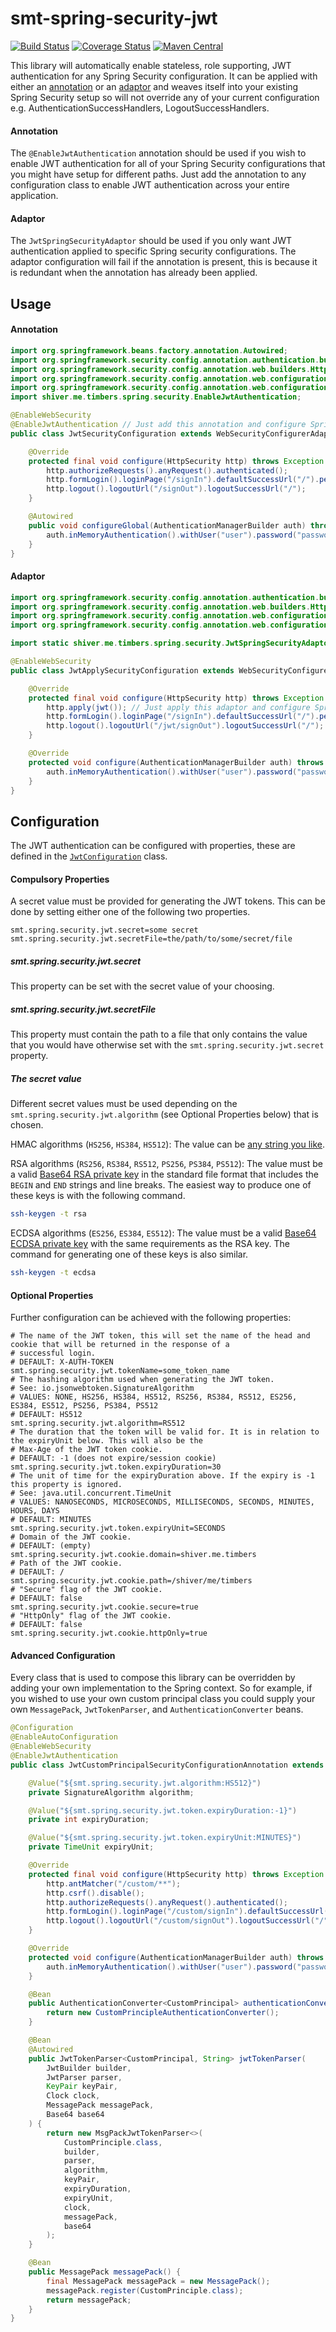 <!---
Copyright 2015 Karl Bennett

Licensed under the Apache License, Version 2.0 (the "License");
you may not use this file except in compliance with the License.
You may obtain a copy of the License at

    http://www.apache.org/licenses/LICENSE-2.0

Unless required by applicable law or agreed to in writing, software
distributed under the License is distributed on an "AS IS" BASIS,
WITHOUT WARRANTIES OR CONDITIONS OF ANY KIND, either express or implied.
See the License for the specific language governing permissions and
limitations under the License.
-->
smt-spring-security-jwt
===========
[![Build Status](https://travis-ci.org/shiver-me-timbers/smt-spring-security-parent.svg)](https://travis-ci.org/shiver-me-timbers/smt-spring-security-parent) [![Coverage Status](https://coveralls.io/repos/shiver-me-timbers/smt-spring-security-parent/badge.svg?branch=master&service=github)](https://coveralls.io/github/shiver-me-timbers/smt-spring-security-parent?branch=master) [![Maven Central](https://maven-badges.herokuapp.com/maven-central/com.github.shiver-me-timbers/smt-spring-security-jwt/badge.svg)](https://maven-badges.herokuapp.com/maven-central/com.github.shiver-me-timbers/smt-spring-security-jwt/)

This library will automatically enable stateless, role supporting, JWT authentication for any Spring Security
configuration. It can be applied with either an
[annotation](src/main/java/shiver/me/timbers/spring/security/EnableJwtAuthentication.java) or an
[adaptor](src/main/java/shiver/me/timbers/spring/security/JwtSpringSecurityAdaptor.java) and weaves itself into your
existing Spring Security setup so will not override any of your current configuration
e.g. AuthenticationSuccessHandlers, LogoutSuccessHandlers.

#### Annotation

The `@EnableJwtAuthentication` annotation should be used if you wish to enable JWT authentication for all of your Spring
Security configurations that you might have setup for different paths. Just add the annotation to any configuration
class to enable JWT authentication across your entire application.

#### Adaptor

The `JwtSpringSecurityAdaptor` should be used if you only want JWT authentication applied to specific Spring security
configurations. The adaptor configuration will fail if the annotation is present, this is because it is redundant when
the annotation has already been applied.

## Usage

#### Annotation

```java
import org.springframework.beans.factory.annotation.Autowired;
import org.springframework.security.config.annotation.authentication.builders.AuthenticationManagerBuilder;
import org.springframework.security.config.annotation.web.builders.HttpSecurity;
import org.springframework.security.config.annotation.web.configuration.EnableWebSecurity;
import org.springframework.security.config.annotation.web.configuration.WebSecurityConfigurerAdapter;
import shiver.me.timbers.spring.security.EnableJwtAuthentication;

@EnableWebSecurity
@EnableJwtAuthentication // Just add this annotation and configure Spring Security how ever you normally would.
public class JwtSecurityConfiguration extends WebSecurityConfigurerAdapter {

    @Override
    protected final void configure(HttpSecurity http) throws Exception {
        http.authorizeRequests().anyRequest().authenticated();
        http.formLogin().loginPage("/signIn").defaultSuccessUrl("/").permitAll();
        http.logout().logoutUrl("/signOut").logoutSuccessUrl("/");
    }

    @Autowired
    public void configureGlobal(AuthenticationManagerBuilder auth) throws Exception {
        auth.inMemoryAuthentication().withUser("user").password("password").roles("USER");
    }
}
```

#### Adaptor

```java
import org.springframework.security.config.annotation.authentication.builders.AuthenticationManagerBuilder;
import org.springframework.security.config.annotation.web.builders.HttpSecurity;
import org.springframework.security.config.annotation.web.configuration.EnableWebSecurity;
import org.springframework.security.config.annotation.web.configuration.WebSecurityConfigurerAdapter;

import static shiver.me.timbers.spring.security.JwtSpringSecurityAdaptor.jwt;

@EnableWebSecurity
public class JwtApplySecurityConfiguration extends WebSecurityConfigurerAdapter {

    @Override
    protected final void configure(HttpSecurity http) throws Exception {
        http.apply(jwt()); // Just apply this adaptor and configure Spring Security how ever you normally would.
        http.formLogin().loginPage("/signIn").defaultSuccessUrl("/").permitAll();
        http.logout().logoutUrl("/jwt/signOut").logoutSuccessUrl("/");
    }

    @Override
    protected void configure(AuthenticationManagerBuilder auth) throws Exception {
        auth.inMemoryAuthentication().withUser("user").password("password").roles("USER");
    }
}
```

## Configuration

The JWT authentication can be configured with properties, these are defined in the
[`JwtConfiguration`](src/main/java/shiver/me/timbers/spring/security/JwtConfiguration.java) class.

#### Compulsory Properties

A secret value must be provided for generating the JWT tokens. This can be done by setting either one of the following
two properties.
```properties
smt.spring.security.jwt.secret=some secret
smt.spring.security.jwt.secretFile=the/path/to/some/secret/file
```

##### smt.spring.security.jwt.secret
This property can be set with the secret value of your choosing.

##### smt.spring.security.jwt.secretFile
This property must contain the path to a file that only contains the value that you would have otherwise set with the
`smt.spring.security.jwt.secret` property.

##### The secret value
Different secret values must be used depending on the `smt.spring.security.jwt.algorithm`
(see Optional Properties below) that is chosen.

HMAC algorithms (`HS256`, `HS384`, `HS512`): The value can be
[any string you like](../smt-spring-security-test/smt-spring-security-jwt-hmac-integration/src/test/resources/application-value.properties).

RSA algorithms (`RS256`, `RS384`, `RS512`, `PS256`, `PS384`, `PS512`): The value must be a valid
[Base64 RSA private key](../smt-spring-security-test/smt-spring-security-jwt-rsa-integration/src/test/resources/application-value.properties)
in the standard file format that includes the `BEGIN` and `END` strings and line breaks. The easiest way to produce one
of these keys is with the following command.
```bash
ssh-keygen -t rsa
```

ECDSA algorithms (`ES256`, `ES384`, `ES512`): The value must be a valid
[Base64 ECDSA private key](../smt-spring-security-test/smt-spring-security-jwt-ecdsa-integration/src/test/resources/application-value.properties)
with the same requirements as the RSA key. The command for generating one of these keys is also similar.
```bash
ssh-keygen -t ecdsa
```



#### Optional Properties

Further configuration can be achieved with the following properties:
```properties
# The name of the JWT token, this will set the name of the head and cookie that will be returned in the response of a
# successful login.
# DEFAULT: X-AUTH-TOKEN
smt.spring.security.jwt.tokenName=some_token_name
# The hashing algorithm used when generating the JWT token.
# See: io.jsonwebtoken.SignatureAlgorithm
# VALUES: NONE, HS256, HS384, HS512, RS256, RS384, RS512, ES256, ES384, ES512, PS256, PS384, PS512
# DEFAULT: HS512
smt.spring.security.jwt.algorithm=RS512
# The duration that the token will be valid for. It is in relation to the expiryUnit below. This will also be the
# Max-Age of the JWT token cookie.
# DEFAULT: -1 (does not expire/session cookie)
smt.spring.security.jwt.token.expiryDuration=30
# The unit of time for the expiryDuration above. If the expiry is -1 this property is ignored.
# See: java.util.concurrent.TimeUnit
# VALUES: NANOSECONDS, MICROSECONDS, MILLISECONDS, SECONDS, MINUTES, HOURS, DAYS
# DEFAULT: MINUTES
smt.spring.security.jwt.token.expiryUnit=SECONDS
# Domain of the JWT cookie.
# DEFAULT: (empty)
smt.spring.security.jwt.cookie.domain=shiver.me.timbers
# Path of the JWT cookie.
# DEFAULT: /
smt.spring.security.jwt.cookie.path=/shiver/me/timbers
# "Secure" flag of the JWT cookie.
# DEFAULT: false
smt.spring.security.jwt.cookie.secure=true
# "HttpOnly" flag of the JWT cookie.
# DEFAULT: false
smt.spring.security.jwt.cookie.httpOnly=true
```

#### Advanced Configuration

Every class that is used to compose this library can be overridden by adding your own implementation to the Spring
context. So for example, if you wished to use your own custom principal class you could supply your own `MessagePack`,
`JwtTokenParser`, and `AuthenticationConverter` beans.

```java
@Configuration
@EnableAutoConfiguration
@EnableWebSecurity
@EnableJwtAuthentication
public class JwtCustomPrincipalSecurityConfigurationAnnotation extends WebSecurityConfigurerAdapter {

    @Value("${smt.spring.security.jwt.algorithm:HS512}")
    private SignatureAlgorithm algorithm;

    @Value("${smt.spring.security.jwt.token.expiryDuration:-1}")
    private int expiryDuration;

    @Value("${smt.spring.security.jwt.token.expiryUnit:MINUTES}")
    private TimeUnit expiryUnit;

    @Override
    protected final void configure(HttpSecurity http) throws Exception {
        http.antMatcher("/custom/**");
        http.csrf().disable();
        http.authorizeRequests().anyRequest().authenticated();
        http.formLogin().loginPage("/custom/signIn").defaultSuccessUrl("/").permitAll();
        http.logout().logoutUrl("/custom/signOut").logoutSuccessUrl("/");
    }

    @Override
    protected void configure(AuthenticationManagerBuilder auth) throws Exception {
        auth.inMemoryAuthentication().withUser("user").password("password").roles("USER");
    }

    @Bean
    public AuthenticationConverter<CustomPrincipal> authenticationConverter() {
        return new CustomPrincipleAuthenticationConverter();
    }

    @Bean
    @Autowired
    public JwtTokenParser<CustomPrincipal, String> jwtTokenParser(
        JwtBuilder builder,
        JwtParser parser,
        KeyPair keyPair,
        Clock clock,
        MessagePack messagePack,
        Base64 base64
    ) {
        return new MsgPackJwtTokenParser<>(
            CustomPrinciple.class,
            builder,
            parser,
            algorithm,
            keyPair,
            expiryDuration,
            expiryUnit,
            clock,
            messagePack,
            base64
        );
    }

    @Bean
    public MessagePack messagePack() {
        final MessagePack messagePack = new MessagePack();
        messagePack.register(CustomPrinciple.class);
        return messagePack;
    }
}
```